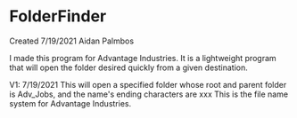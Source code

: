 # FolderFinder
Created 7/19/2021
Aidan Palmbos

I made this program for Advantage Industries. 
It is a lightweight program that will open the folder desired quickly from a given destination.

V1: 7/19/2021
This will open a specified folder whose root and parent folder is Adv_Jobs, and the name's ending characters are xxx
This is the file name system for Advantage Industries.

